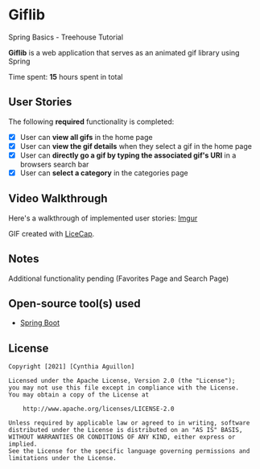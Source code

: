 # Giflib
Spring Basics - Treehouse Tutorial

**Giflib** is a web application that serves as an animated gif library using Spring

Time spent: **15** hours spent in total

## User Stories

The following **required** functionality is completed:

* [x] User can **view all gifs** in the home page
* [x] User can **view the gif details** when they select a gif in the home page
* [x] User can **directly go a gif by typing the associated gif's URI** in a browsers search bar
* [x] User can **select a category** in the categories page

## Video Walkthrough

Here's a walkthrough of implemented user stories: [Imgur](https://imgur.com/Ik8Q1CS)

GIF created with [LiceCap](http://www.cockos.com/licecap/).

## Notes

Additional functionality pending (Favorites Page and Search Page)

## Open-source tool(s) used

- [Spring Boot](https://spring.io/)

## License

    Copyright [2021] [Cynthia Aguillon]

    Licensed under the Apache License, Version 2.0 (the "License");
    you may not use this file except in compliance with the License.
    You may obtain a copy of the License at

        http://www.apache.org/licenses/LICENSE-2.0

    Unless required by applicable law or agreed to in writing, software
    distributed under the License is distributed on an "AS IS" BASIS,
    WITHOUT WARRANTIES OR CONDITIONS OF ANY KIND, either express or implied.
    See the License for the specific language governing permissions and
    limitations under the License.
